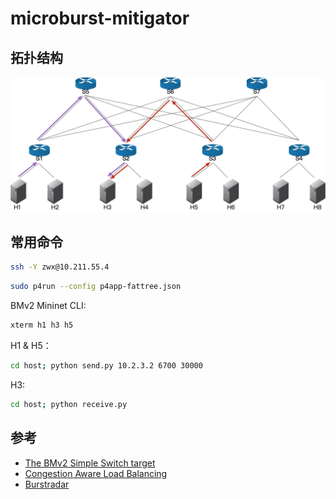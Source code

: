 # microburst-mitigator

## 拓扑结构

![](./fattree.png)

## 常用命令

```bash
ssh -Y zwx@10.211.55.4
```

```bash
sudo p4run --config p4app-fattree.json
```

BMv2 Mininet CLI:

```bash
xterm h1 h3 h5
```

H1 & H5：

```bash
cd host; python send.py 10.2.3.2 6700 30000
```

H3:

```bash
cd host; python receive.py
```

## 参考

+ [The BMv2 Simple Switch target](https://github.com/p4lang/behavioral-model/blob/main/docs/simple_switch.md#pseudocode-for-what-happens-at-the-end-of-ingress-and-egress-processing)
+ [Congestion Aware Load Balancing](https://github.com/nsg-ethz/p4-learning/tree/master/exercises/10-Congestion_Aware_Load_Balancing)
+ [Burstradar](https://github.com/harshgondaliya/burstradar/blob/master/burstradar.p4)
 